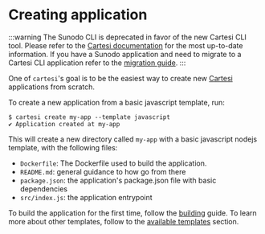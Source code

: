# Creating application

:::warning
The Sunodo CLI is deprecated in favor of the new Cartesi CLI tool. Please refer to the [Cartesi documentation](https://docs.cartesi.io) for the most up-to-date information. If you have a Sunodo application and need to migrate to a Cartesi CLI application refer to the [migration guide](/guide/introduction/migrating).
:::

One of `cartesi`'s goal is to be the easiest way to create new [Cartesi](https://cartesi.io) applications from scratch.

To create a new application from a basic javascript template, run:

```shell
$ cartesi create my-app --template javascript
✔ Application created at my-app
```

This will create a new directory called `my-app` with a basic javascript nodejs template, with the following files:

-   `Dockerfile`: The Dockerfile used to build the application.
-   `README.md`: general guidance to how go from there
-   `package.json`: the application's package.json file with basic dependencies
-   `src/index.js`: the application entrypoint

To build the application for the first time, follow the [building](../building/building-application.md) guide. To learn more about other templates, follow to the [available templates](./available-templates.md) section.
